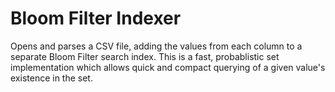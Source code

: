 # Bloom Filter Indexer

Opens and parses a CSV file, adding the values from each column to a separate
Bloom Filter search index. This is a fast, probablistic set implementation
which allows quick and compact querying of a given value's existence in the set.
